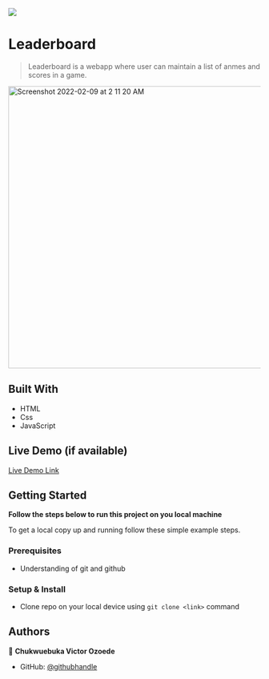 ![](https://img.shields.io/badge/Microverse-blueviolet)

# Leaderboard

> Leaderboard is a webapp where user can maintain a list of anmes and scores in a game.

<img width="563" alt="Screenshot 2022-02-09 at 2 11 20 AM" src="Leaderboard.png">


## Built With

- HTML
- Css
- JavaScript

## Live Demo (if available)

[Live Demo Link](https://chukwuebukavictor.github.io/Leader-board/dist)

## Getting Started

**Follow the steps below to run this project on you local machine**


To get a local copy up and running follow these simple example steps.

### Prerequisites
- Understanding of git and github
### Setup & Install
- Clone repo on your local device using `git clone <link>` command

## Authors
👤 **Chukwuebuka Victor Ozoede**

- GitHub: [@githubhandle](https://github.com/chukwuebukaVictor)